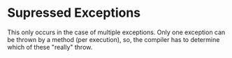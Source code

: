 # Supressed Exceptions

This only occurs in the case of multiple exceptions. Only one exception can be thrown by a method (per execution), so, the compiler has to determine which of these "really" throw.
